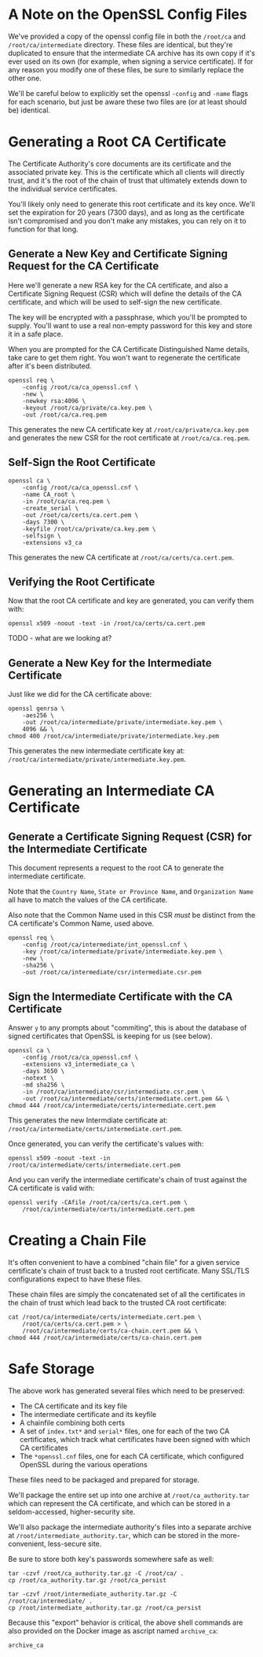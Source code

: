 # A Note on the OpenSSL Config Files
We've provided a copy of the openssl config file in both the `/root/ca` and `/root/ca/intermediate` directory.  These files are identical, but they're duplicated to ensure that the intermediate CA archive has its own copy if it's ever used on its own (for example, when signing a service certificate).  If for any reason you modify one of these files, be sure to similarly replace the other one.

We'll be careful below to explicitly set the openssl `-config` and `-name` flags for each scenario, but just be aware these two files are (or at least should be) identical.

# Generating a Root CA Certificate
The Certificate Authority's core documents are its certificate and the associated private key.  This is the certificate which all clients will directly trust, and it's the root of the chain of trust that ultimately extends down to the individual service certificates.

You'll likely only need to generate this root certificate and its key once.  We'll set the expiration for 20 years (7300 days), and as long as the certificate isn't compromised and you don't make any mistakes, you can rely on it to function for that long.

## Generate a New Key and Certificate Signing Request for the CA Certificate
Here we'll generate a new RSA key for the CA certificate, and also a Certificate Signing Request (CSR) which will define the details of the CA certificate, and which will be used to self-sign the new certificate.

The key will be encrypted with a passphrase, which you'll be prompted to supply.  You'll want to use a real non-empty password for this key and store it in a safe place.

When you are prompted for the CA Certificate Distinguished Name details, take care to get them right.  You won't want to regenerate the certificate after it's been distributed.

``` shell
openssl req \
    -config /root/ca/ca_openssl.cnf \
    -new \
    -newkey rsa:4096 \
    -keyout /root/ca/private/ca.key.pem \
    -out /root/ca/ca.req.pem
```
This generates the new CA certificate key at `/root/ca/private/ca.key.pem` and  generates the new CSR for the root certificate at `/root/ca/ca.req.pem`.

## Self-Sign the Root Certificate
``` shell
openssl ca \
    -config /root/ca/ca_openssl.cnf \
    -name CA_root \
    -in /root/ca/ca.req.pem \
    -create_serial \
    -out /root/ca/certs/ca.cert.pem \
    -days 7300 \
    -keyfile /root/ca/private/ca.key.pem \
    -selfsign \
    -extensions v3_ca
```
This generates the new CA certificate at `/root/ca/certs/ca.cert.pem`.

## Verifying the Root Certificate
Now that the root CA certificate and key are generated, you can verify them with:
``` shell
openssl x509 -noout -text -in /root/ca/certs/ca.cert.pem
```

TODO - what are we looking at?

## Generate a New Key for the Intermediate Certificate
Just like we did for the CA certificate above:
``` shell
openssl genrsa \
    -aes256 \
    -out /root/ca/intermediate/private/intermediate.key.pem \
    4096 && \
chmod 400 /root/ca/intermediate/private/intermediate.key.pem
```
This generates the new intermediate certificate key at: `/root/ca/intermediate/private/intermediate.key.pem`.


# Generating an Intermediate CA Certificate
## Generate a Certificate Signing Request (CSR) for the Intermediate Certificate
This document represents a request to the root CA to generate the intermediate certificate.

Note that the `Country Name`, `State or Province Name`, and `Organization Name` all have to match the values of the CA certificate.

Also note that the Common Name used in this CSR _must_ be distinct from the CA certificate's Common Name, used above.

``` shell
openssl req \
    -config /root/ca/intermediate/int_openssl.cnf \
    -key /root/ca/intermediate/private/intermediate.key.pem \
    -new \
    -sha256 \
    -out /root/ca/intermediate/csr/intermediate.csr.pem
```

## Sign the Intermediate Certificate with the CA Certificate
Answer `y` to any prompts about "commiting", this is about the database of signed certificates that OpenSSL is keeping for us (see below).
``` shell
openssl ca \
    -config /root/ca/ca_openssl.cnf \
    -extensions v3_intermediate_ca \
    -days 3650 \
    -notext \
    -md sha256 \
    -in /root/ca/intermediate/csr/intermediate.csr.pem \
    -out /root/ca/intermediate/certs/intermediate.cert.pem && \
chmod 444 /root/ca/intermediate/certs/intermediate.cert.pem
```
This generates the new Intermdiate certificate at: `/root/ca/intermediate/certs/intermediate.cert.pem`.

Once generated, you can verify the certificate's values with:
``` shell
openssl x509 -noout -text -in /root/ca/intermediate/certs/intermediate.cert.pem
```

And you can verify the intermediate certificate's chain of trust against the CA certificate is valid with:
``` shell
openssl verify -CAfile /root/ca/certs/ca.cert.pem \
    /root/ca/intermediate/certs/intermediate.cert.pem
```


# Creating a Chain File
It's often convenient to have a combined "chain file" for a given service certificate's chain of trust back to a trusted root certificate.  Many SSL/TLS configurations expect to have these files.

These chain files are simply the concatenated set of all the certificates in the chain of trust which lead back to the trusted CA root certificate:
``` shell
cat /root/ca/intermediate/certs/intermediate.cert.pem \
    /root/ca/certs/ca.cert.pem > \
    /root/ca/intermediate/certs/ca-chain.cert.pem && \
chmod 444 /root/ca/intermediate/certs/ca-chain.cert.pem
```


# Safe Storage
The above work has generated several files which need to be preserved:
- The CA certificate and its key file
- The intermediate certificate and its keyfile
- A chainfile combining both certs
- A set of `index.txt*` and `serial*` files, one for each of the two CA certificates, which track what certificates have been signed with which CA certificates
- The `*openssl.cnf` files, one for each CA certificate, which configured OpenSSL during the various operations

These files need to be packaged and prepared for storage.

We'll package the entire set up into one archive at `/root/ca_authority.tar` which can represent the CA certificate, and which can be stored in a seldom-accessed, higher-security site.

We'll also package the intermediate authority's files into a separate archive at `/root/intermediate_authority.tar`, which can be stored in the more-convenient, less-secure site.

Be sure to store both key's passwords somewhere safe as well:
``` shell
tar -czvf /root/ca_authority.tar.gz -C /root/ca/ .
cp /root/ca_authority.tar.gz /root/ca_persist

tar -czvf /root/intermediate_authority.tar.gz -C /root/ca/intermediate/ .
cp /root/intermediate_authority.tar.gz /root/ca_persist
```

Because this "export" behavior is critical, the above shell commands are also provided on the Docker image as ascript named `archive_ca`:
``` shell
archive_ca
```

